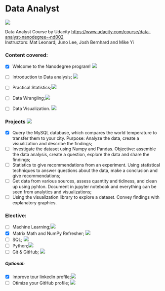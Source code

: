 # Data Analyst

![](https://us-central1-progress-markdown.cloudfunctions.net/progress/15)<br />

Data Analyst Course by Udacity https://www.udacity.com/course/data-analyst-nanodegree--nd002<br />
Instructors: Mat Leonard, Juno Lee, Josh Bernhard and Mike Yi <br />

### Content covered:<br />

- [x] Welcome to the Nanodegree program! ![](https://us-central1-progress-markdown.cloudfunctions.net/progress/100)<br />
- [ ] Introduction to Data analysis; ![](https://us-central1-progress-markdown.cloudfunctions.net/progress/60)<br />
- [ ] Practical Statistics;![](https://us-central1-progress-markdown.cloudfunctions.net/progress/0)<br />
- [ ] Data Wrangling;![](https://us-central1-progress-markdown.cloudfunctions.net/progress/0)<br />
- [ ] Data Visualization. ![](https://us-central1-progress-markdown.cloudfunctions.net/progress/0)<br />


### Projects ![](https://us-central1-progress-markdown.cloudfunctions.net/progress/20)
- [x] Query the MySQL database, which compares the world temperature to transfer them to your city. Purpose: Analyze the data, create a visualization and describe the findings; <br />
- [ ] Investigate the dataset using Numpy and Pandas. Objective: assemble the data analysis, create a question, explore the data and share the findings; <br />
- [ ] Statistics to give recommendations from an experiment. Using statistical techniques to answer questions about the data, make a conclusion and give recommendations; <br />
- [ ] Get data from various sources, assess quantity and tidiness, and clean up using pyhton. Document in jupyter notebook and everything can be seen from analytics and visualizations; <br />
- [ ] Using the visualization library to explore a dataset. Convey findings with explanatory graphics. <br />

### Elective:<br />

- [ ] Machine Learning;![](https://us-central1-progress-markdown.cloudfunctions.net/progress/0)<br />
- [x] Matrix Math and NumPy Refresher; ![](https://us-central1-progress-markdown.cloudfunctions.net/progress/100)<br />
- [ ] SQL; ![](https://us-central1-progress-markdown.cloudfunctions.net/progress/15)<br />
- [ ] Python;![](https://us-central1-progress-markdown.cloudfunctions.net/progress/0)<br />
- [ ] Git & GitHub; ![](https://us-central1-progress-markdown.cloudfunctions.net/progress/0)<br />

##### Optional:<br />
- [x] Improve tour linkedin profile;![](https://us-central1-progress-markdown.cloudfunctions.net/progress/100)<br />
- [ ] Otimize your GitHub profile; ![](https://us-central1-progress-markdown.cloudfunctions.net/progress/0)<br />
